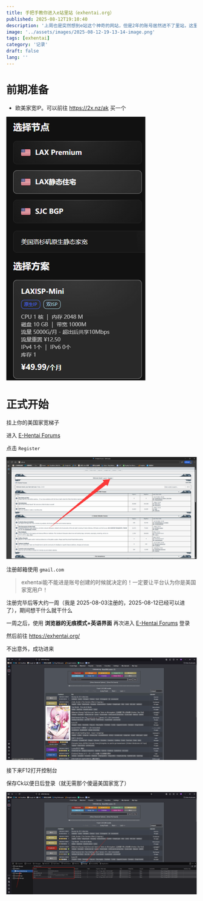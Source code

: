 ```yaml
---
title: 手把手教你进入e站里站（exhentai.org）
published: 2025-08-12T19:10:40
description: '上周也是突然想到e站这个神奇的网站，但是2年的账号居然进不了里站，这里总结一些进里站的心路历程~'
image: '../assets/images/2025-08-12-19-13-14-image.png'
tags: [exhentai]
category: '记录'
draft: false 
lang: ''
---
```


# 前期准备

- 欧美家宽IP。可以前往 https://2x.nz/ak 买一个

![](../assets/images/2025-08-12-19-24-21-image.png)

# 正式开始

挂上你的美国家宽梯子

进入 [E-Hentai Forums](https://forums.e-hentai.org/)

点击 `Register` 

![](../assets/images/2025-08-12-19-26-33-image.png)

注册邮箱使用 `gmail.com`

> exhentai能不能进是账号创建的时候就决定的！一定要让平台认为你是美国家宽用户！

注册完毕后等大约一周（我是 2025-08-03注册的，2025-08-12已经可以进了），期间想干什么就干什么

一周之后，使用 **浏览器的无痕模式+英语界面** 再次进入 [E-Hentai Forums](https://forums.e-hentai.org/) 登录

然后前往 https://exhentai.org/ 

不出意外，成功进来

![](../assets/images/2025-08-12-19-29-10-image.png)

接下来F12打开控制台

保存Ck以便日后登录（就无需那个傻逼美国家宽了）

![](../assets/images/2025-08-12-19-30-42-image.png)
